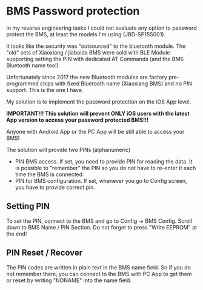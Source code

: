 # BMS Password protection

In my reverse engineering tasks I could not evaluate any option to password protect the BMS, at least the models I'm using (JBD-SP15S001).

It looks like the security was "outsourced" to the bluetooth module. The "old" sets of Xiaoxiang / jiabaida BMS were sold with BLE Module supporting setting the PIN with dedicated AT Commands (and the BMS Bluetooth name too!)

Unfortunately since 2017 the new Bluetooth modules are factory pre-programmed chips with fixed Bluetooth name (Xiaoxiang BMS) and no PIN support.
This is the one I have.

My solution is to implement the password protection on the iOS App level.

**IMPORTANT!!! This solution will prevent ONLY iOS users with the latest App version to access your password protected BMS!!!**

Anyone with Android App or the PC App will be still able to access your BMS!

The solution will provide two PINs (alphanumeric)
- PIN BMS access. If set, you need to provide PIN for reading the data. It is possible to "remember" the PIN so you do not have to re-enter it each time the BMS is connected.
- PIN for BMS configuration. If set, whenever you go to Config screen, you have to provide correct pin.



## Setting PIN

To set the PIN, connect to the BMS and go to Config -> BMS Config. Scroll down to BMS Name / PIN Section. Do not forget to press "Write EEPROM" at the end!



## PIN Reset / Recover
The PIN codes are written in plain text in the BMS name field. So if you do not remember them, you can connect to the BMS with PC App to get them or reset by writing "NONAME" into the name field.

